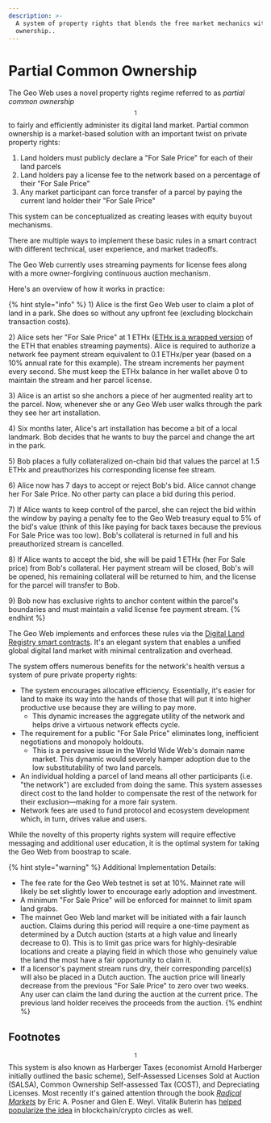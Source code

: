 ```yaml
---
description: >-
  A system of property rights that blends the free market mechanics with common
  ownership..
---
```


# Partial Common Ownership

The Geo Web uses a novel property rights regime referred to as _partial common ownership_$$^1$$ to fairly and efficiently administer its digital land market. Partial common ownership is a market-based solution with an important twist on private property rights:

1. Land holders must publicly declare a  "For Sale Price" for each of their land parcels
2. Land holders pay a license fee to the network based on a percentage of their "For Sale Price"
3. Any market participant can force transfer of a parcel by paying the current land holder their "For Sale Price"&#x20;

This system can be conceptualized as creating leases with equity buyout mechanisms.&#x20;

There are multiple ways to implement these basic rules in a smart contract with different technical, user experience, and market tradeoffs.

The Geo Web currently uses streaming payments for license fees along with a more owner-forgiving continuous auction mechanism.

Here's an overview of how it works in practice:

{% hint style="info" %}
1\) Alice is the first Geo Web user to claim a plot of land in a park. She does so without any upfront fee (excluding blockchain transaction costs).

2\) Alice sets her "For Sale Price" at 1 ETHx ([ETHx is a wrapped version](https://docs.superfluid.finance/superfluid/protocol-developers/guides/super-tokens) of the ETH that enables streaming payments). Alice is required to authorize a network fee payment stream equivalent to 0.1 ETHx/per year (based on a 10% annual rate for this example). The stream increments her payment every second. She must keep the ETHx balance in her wallet above 0 to maintain the stream and her parcel license.

3\) Alice is an artist so she anchors a piece of her augmented reality art to the parcel. Now, whenever she or any Geo Web user walks through the park they see her art installation.

4\) Six months later, Alice's art installation has become a bit of a local landmark. Bob decides that he wants to buy the parcel and change the art in the park.

5\) Bob places a fully collateralized on-chain bid that values the parcel at 1.5 ETHx and preauthorizes his corresponding license fee stream.

6\) Alice now has 7 days to accept or reject Bob's bid. Alice cannot change her For Sale Price. No other party can place a bid during this period.

7\) If Alice wants to keep control of the parcel, she can reject the bid within the window by paying a penalty fee to the Geo Web treasury equal to 5% of the bid's value (think of this like paying for back taxes because the previous For Sale Price was too low). Bob's collateral is returned in full and his preauthorized stream is cancelled.

8\) If Alice wants to accept the bid, she will be paid 1 ETHx (her For Sale price) from Bob's collateral. Her payment stream will be closed, Bob's will be opened, his remaining collateral will be returned to him, and the license for the parcel will transfer to Bob.&#x20;

9\) Bob now has exclusive rights to anchor content within the parcel's boundaries and must maintain a valid license fee payment stream.
{% endhint %}

The Geo Web implements and enforces these rules via the [Digital Land Registry smart contracts](digital-land-registry.md). It's an elegant system that enables a unified global digital land market with minimal centralization and overhead.

The system offers numerous benefits for the network's health versus a system of pure private property rights:

* The system encourages allocative efficiency. Essentially, it's easier for land to make its way into the hands of those that will put it into higher productive use because they are willing to pay more.
  * This dynamic increases the aggregate utility of the network and helps drive a virtuous network effects cycle.
* The requirement for a public "For Sale Price" eliminates long, inefficient negotiations and monopoly holdouts.&#x20;
  * This is a pervasive issue in the World Wide Web's domain name market. This dynamic would severely hamper adoption due to the low substitutability of two land parcels.
* An individual holding a parcel of land means all other participants (i.e. "the network") are excluded from doing the same. This system assesses direct cost to the land holder to compensate the rest of the network for their exclusion—making for a more fair system.
* Network fees are used to fund protocol and ecosystem development which, in turn, drives value and users.

While the novelty of this property rights system will require effective messaging and additional user education, it is the optimal system for taking the Geo Web from boostrap to scale.

{% hint style="warning" %}
Additional Implementation Details:

* The fee rate for the Geo Web testnet is set at 10%. Mainnet rate will likely be set slightly lower to encourage early adoption and investment.
* A minimum "For Sale Price" will be enforced for mainnet to limit spam land grabs.
* The mainnet Geo Web land market will be initiated with a fair launch auction. Claims during this period will require a one-time payment as determined by a Dutch auction (starts at a high value and linearly decrease to 0). This is to limit gas price wars for highly-desirable locations and create a playing field in which those who genuinely value the land the most have a fair opportunity to claim it.
* If a licensor's payment stream runs dry, their corresponding parcel(s) will also be placed in a Dutch auction. The auction price will linearly decrease from the previous "For Sale Price" to zero over two weeks. Any user can claim the land during the auction at the current price. The previous land holder receives the proceeds from the auction.
{% endhint %}

## Footnotes

$$^1$$This system is also known as Harberger Taxes (economist Arnold Harberger initially outlined the basic scheme), Self-Assessed Licenses Sold at Auction (SALSA), Common Ownership Self-assessed Tax (COST), and Depreciating Licenses. Most recently it's gained attention through the book [_Radical Markets_](http://radicalmarkets.com) by Eric A. Posner and Glen E. Weyl. Vitalik Buterin has [helped popularize the idea](https://vitalik.ca/general/2018/04/20/radical\_markets.html) in blockchain/crypto circles as well.
